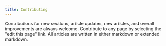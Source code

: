 ```yaml
---
title: Contributing
---
```


Contributions for new sections, article updates, new articles, and overall improvements are always welcome. Contribute to any page by selecting the "edit this page" link. All articles are written in either markdown or extended markdown.